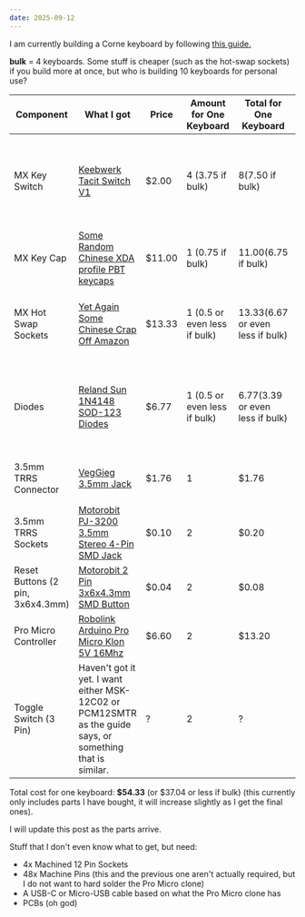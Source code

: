 ```yaml
---
date: 2025-09-12
---
```


I am currently building a Corne keyboard by following
[this guide.](https://github.com/klouderone/CorneV4ProMicroEdition)

**bulk** = 4 keyboards. Some stuff is cheaper (such as the hot-swap sockets) if
you build more at once, but who is building 10 keyboards for personal use?

| Component                        | What I got                                                                                                 | Price  | Amount for One Keyboard      | Total for One Keyboard              | Note                                                                                                                                                                      |
| -------------------------------- | ---------------------------------------------------------------------------------------------------------- | ------ | ---------------------------- | ----------------------------------- | ------------------------------------------------------------------------------------------------------------------------------------------------------------------------- |
| MX Key Switch                    | [Keebwerk Tacit Switch V1](https://www.keebwerk.com/product/tacit-wasabi-switch/)                          | $2.00  | 4 (3.75 if bulk)             | $8 ($7.50 if bulk)                  | $2.00 for 10 switches, a keyboard needs 36, so we need 4 packs ($8.00). For 4 keyboards, you would need 144 switches, so 15 packs, aka 3.75 per keyboard ($7.50).         |
| MX Key Cap                       | [Some Random Chinese XDA profile PBT keycaps](https://www.amazon.com.tr/dp/B0CXN53L3V)                     | $11.00 | 1 (0.75 if bulk)             | $11.00 ($6.75 if bulk)              | One pack contains 60 keycaps, and I got 3 packs for 4 keyboards.                                                                                                          |
| MX Hot Swap Sockets              | [Yet Again Some Chinese Crap Off Amazon](https://www.amazon.com.tr/dp/B0DSL98Z3K)                          | $13.33 | 1 (0.5 or even less if bulk) | $13.33 ($6.67 or even less if bulk) | One pack contains 110 Hot-Swap sockets, I need 36 per keyboad, so 144 in total for 4 keyboards. I got 2 packs.                                                            |
| Diodes                           | [Reland Sun 1N4148 SOD-123 Diodes](https://www.amazon.com.tr/dp/B099SFBX6N)                                | $6.77  | 1 (0.5 or even less if bulk) | $6.77 ($3.39 or even less if bulk)  | One pack contains 100 diodes, I need 36 per keyboard, so 144 in total for 4 keyboards. I got 2 packs. You can probably find a better deal and not have so much left over. |
| 3.5mm TRRS Connector             | [VegGieg 3.5mm Jack](https://www.amazon.com.tr/dp/B0DLGQNQZ2)                                              | $1.76  | 1                            | $1.76                               | It's just a 3.5mm TRRS cable, just get the cheapest one that isn't 15 cents.                                                                                              |
| 3.5mm TRRS Sockets               | [Motorobit PJ-3200 3.5mm Stereo 4-Pin SMD Jack](https://www.motorobit.com/?Uid=36872)                      | $0.10  | 2                            | $0.20                               | One for each hand.                                                                                                                                                        |
| Reset Buttons (2 pin, 3x6x4.3mm) | [Motorobit 2 Pin 3x6x4.3mm SMD Button](https://www.motorobit.com/?Uid=32842)                               | $0.04  | 2                            | $0.08                               | One for each hand as well.                                                                                                                                                |
| Pro Micro Controller             | [Robolink Arduino Pro Micro Klon 5V 16Mhz](https://www.robolinkmarket.com/arduino-pro-micro-klon-5v-16mhz) | $6.60  | 2                            | $13.20                              |                                                                                                                                                                           |
| Toggle Switch (3 Pin)            | Haven't got it yet. I want either MSK-12C02 or PCM12SMTR as the guide says, or something that is similar.  | ?      | 2                            | ?                                   |                                                                                                                                                                           |

Total cost for one keyboard: **$54.33** (or $37.04 or less if bulk) (this
currently only includes parts I have bought, it will increase slightly as I get
the final ones).

I will update this post as the parts arrive.

Stuff that I don't even know what to get, but need:

- 4x Machined 12 Pin Sockets
- 48x Machine Pins (this and the previous one aren't actually required, but I do
  not want to hard solder the Pro Micro clone)
- A USB-C or Micro-USB cable based on what the Pro Micro clone has
- PCBs (oh god)

